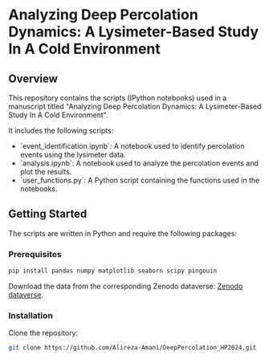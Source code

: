 
# Analyzing Deep Percolation Dynamics: A Lysimeter-Based Study In A Cold Environment

## Overview
<p>
This repository contains the scripts (IPython notebooks) used in a manuscript titled
"Analyzing Deep Percolation Dynamics: A Lysimeter-Based Study In A Cold Environment".

It includes the following scripts:
</p>

<ul>
    <li> `event_identification.ipynb`: A notebook used to identify percolation events using the lysimeter data. </li>
    <li> `analysis.ipynb`: A notebook used to analyze the percolation events and plot the results. </li>
    <li> `user_functions.py`: A Python script containing the functions used in the notebooks. </li>
</ul>


## Getting Started
<p>
The scripts are written in Python and require the following packages:
</p>


### Prerequisites
```bash
pip install pandas numpy matplotlib seaborn scipy pingouin
```

<p>
Download the data from the corresponding Zenodo dataverse:
<a href="https://zenodo.org/records/10582140?token=eyJhbGciOiJIUzUxMiJ9.eyJpZCI6ImNjYzhmOWZkLTc0MDQtNDAzNy1hYmQ5LWI4YTM1MjJhZmIwYSIsImRhdGEiOnt9LCJyYW5kb20iOiJiOTY3NTY4M2RiZDEzZjE0ZTM0MTRkYTU5Yjg3NjZkOCJ9.k2S2VvJH3ULDV1nMmh56OL-IcIS9Xz_fX_zpxoJ5SAH9AvSzWUakT1YyvTiNmMMKwW0k2WsY2xlHCxuCGHCm-Q">Zenodo dataverse</a>.
</p>


### Installation
<p>
Clone the repository:
</p>

```bash
git clone https://github.com/Alireza-Amani/DeepPercolation_HP2024.git
```
